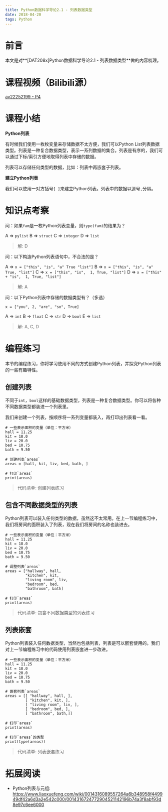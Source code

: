 ```yaml
---
title: Python数据科学导论2.1 - 列表数据类型
date: 2018-04-20
tags: Python
---
```


# 前言

本文是对**[DAT208x]Python数据科学导论2.1 - 列表数据类型**做的内容梳理。

# 课程视频（Bilibili源）

[av22252199 - P4](https://www.bilibili.com/video/av22252199/?p=4)

# 课程小结

**Python列表**

有时候我们使用一枚枚变量来存储数据不太方便，我们可以Python List列表数据类型。列表是一种复合数据类型，表示一系列数据的集合。列表是有序的，我们可以通过下标/索引方便地取得列表中存储的数据。

列表可以存储任何类型的数据，比如：列表中再嵌套子列表。

**建立Python列表**

我们可以使用一对方括号`[ ]`来建立Python列表。列表中的数据以逗号`,`分隔。

# 知识点考察

问：如果`fam`是一枚Python列表变量，则`type(fam)`的结果为？

A => `pylist`
B => `struct`
C => `integer`
D => `list`

> 解: D

问：以下构造Python列表语句中，不合法的是？

A => `x = ["this", "is", "a" True "list"]`
B => `x = ["this", "is", "a" True, "list"]`
C => `x = ["this", "is",  1, True, "list"]`
D => `x = ["this" + "is",  1, True, "list"]`

> 解: A

问：以下Python列表中存储的数据类型有？（多选）

```
x = ["you", 2, "are", "so", True]
```

A => `int`
B => `float`
C => `str`
D => `bool`
E => `list`

> 解: A, C, D

# 编程练习

本节的编程练习，你将学习使用不同的方式创建Python列表，并探究Python列表的一些有趣特性。

## 创建列表

不同于`int`，`bool`这样的基础数据类型，列表是一种复合数据类型。你可以将各种不同数据类型都装进一个列表里。

我们来创建一个列表，按顺序将一系列变量都装入，再打印出列表看一看。

```
# 一些表示面积的变量（单位：平方米）
hall = 11.25
kit = 18.0
liv = 20.0
bed = 10.75
bath = 9.50

# 创建列表`areas`
areas = [hall, kit, liv, bed, bath, ]

# 打印`areas`
print(areas)
```
> 代码清单: 创建列表练习

## 包含不同数据类型的列表

Python列表可以装入任何类型的数据，虽然这不太常用。在上一节编程练习中，我们将房间的面积装入了列表，现在我们将房间的名称也装进去。

```
# 一些表示面积的变量（单位：平方米）
hall = 11.25
kit = 18.0
liv = 20.0
bed = 10.75
bath = 9.50

# 调整列表`areas`
areas = ["hallway", hall,
         "kitchen", kit,
         "living room", liv,
         "bedroom", bed,
         "bathroom", bath]

# 打印`areas`
print(areas)
```
> 代码清单: 包含不同数据类型的列表练习

## 列表嵌套

Python列表装入任何数据类型，当然也包括列表，列表是可以嵌套使用的。我们对上一节编程练习中的代码使用列表嵌套进一步改进。

```
# 一些表示面积的变量（单位：平方米）
hall = 11.25
kit = 18.0
liv = 20.0
bed = 10.75
bath = 9.50

# 嵌套列表`areas`
areas = [[ "hallway", hall, ],
         [ "kitchen", kit, ],
         [ "living room", liv, ],
         [ "bedroom", bed, ],
         [ "bathroom", bath,]]

# 打印`areas`
print(areas)

# 打印`areas`的类型
print(type(areas))
```
> 代码清单: 列表嵌套练习

# 拓展阅读

- Python列表与元组: https://www.liaoxuefeng.com/wiki/0014316089557264a6b348958f449949df42a6d3a2e542c000/0014316724772904521142196b74a3f8abf93d8e97c6ee6000

